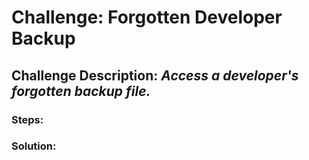# Challenge: Forgotten Developer Backup
## Challenge Description: *Access a developer's forgotten backup file.*

### Steps: 


### Solution:
